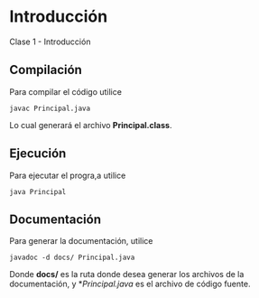 # Introducción

Clase 1 - Introducción

## Compilación
Para compilar el código utilice
```
javac Principal.java
```
Lo cual generará el archivo **Principal.class**.
## Ejecución
Para ejecutar el progra,a utilice
```
java Principal
```
## Documentación
Para generar la documentación, utilice
```
javadoc -d docs/ Principal.java
```
Donde **docs/** es la ruta donde desea generar los archivos de la documentación, y **Principal.java* es el archivo de código fuente.
